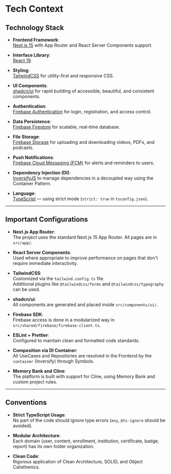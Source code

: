# Tech Context

## Technology Stack

- **Frontend Framework**:  
  [Next.js 15](https://nextjs.org/) with App Router and React Server Components support.

- **Interface Library**:  
  [React 19](https://react.dev/).

- **Styling**:  
  [TailwindCSS](https://tailwindcss.com/) for utility-first and responsive CSS.

- **UI Components**:  
  [shadcn/ui](https://ui.shadcn.dev/) for rapid building of accessible, beautiful, and consistent components.

- **Authentication**:  
  [Firebase Authentication](https://firebase.google.com/products/auth) for login, registration, and access control.

- **Data Persistence**:  
  [Firebase Firestore](https://firebase.google.com/products/firestore) for scalable, real-time database.

- **File Storage**:  
  [Firebase Storage](https://firebase.google.com/products/storage) for uploading and downloading videos, PDFs, and podcasts.

- **Push Notifications**:  
  [Firebase Cloud Messaging (FCM)](https://firebase.google.com/products/cloud-messaging) for alerts and reminders to users.

- **Dependency Injection (DI)**:  
  [InversifyJS](https://inversify.io/) to manage dependencies in a decoupled way using the Container Pattern.

- **Language**:  
  [TypeScript](https://www.typescriptlang.org/) — using strict mode (`strict: true` in `tsconfig.json`).

---

## Important Configurations

- **Next.js App Router**:  
  The project uses the standard Next.js 15 App Router. All pages are in `src/app/`.

- **React Server Components**:  
  Used where appropriate to improve performance on pages that don't require immediate interactivity.

- **TailwindCSS**:  
  Customized via the `tailwind.config.ts` file.  
  Additional plugins like `@tailwindcss/forms` and `@tailwindcss/typography` can be used.

- **shadcn/ui**:  
  All components are generated and placed inside `src/components/ui/`.

- **Firebase SDK**:  
  Firebase access is done in a modularized way in `src/shared/firebase/firebase-client.ts`.

- **ESLint + Prettier**:  
  Configured to maintain clean and formatted code standards.

- **Composition via DI Container**:  
  All UseCases and Repositories are resolved in the Frontend by the `container` (Inversify) through Symbols.

- **Memory Bank and Cline**:  
  The platform is built with support for Cline, using Memory Bank and custom project rules.

---

## Conventions

- **Strict TypeScript Usage**:  
  No part of the code should ignore type errors (`any`, `@ts-ignore` should be avoided).

- **Modular Architecture**:  
  Each domain (user, content, enrollment, institution, certificate, badge, report) has its own folder organization.

- **Clean Code**:  
  Rigorous application of Clean Architecture, SOLID, and Object Calisthenics.
